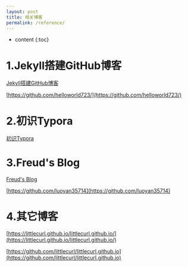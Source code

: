 ```yaml
---
layout: post
title: 相关博客
permalink: /reference/
---
```


* content
{:toc}
# 1.Jekyll搭建GitHub博客

[Jekyll搭建GitHub博客](https://helloworld723.github.io/helloworld723.github.io/%E6%AD%A3%E5%BC%8F%E6%96%87%E7%AB%A0/)

[https://github.com/helloworld723/](https://github.com/helloworld723/)

# 2.初识Typora

[初识Typora](https://blog.csdn.net/mingzhuo_126/article/details/79941450)



# 3.Freud's Blog

[Freud's Blog](https://www.hifreud.com/)

[https://github.com/luoyan35714](https://github.com/luoyan35714)

# 4.其它博客 #

[https://littlecurl.github.io/littlecurl.github.io/](https://littlecurl.github.io/littlecurl.github.io/)

[https://github.com/littlecurl/littlecurl.github.io](https://github.com/littlecurl/littlecurl.github.io)

